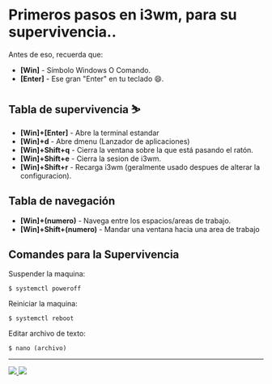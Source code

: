 # Primeros pasos en i3wm, para su supervivencia..

Antes de eso, recuerda que:

* **\[Win]** - Símbolo Windows O Comando.
* **\[Enter]** - Ese gran "Enter" en tu teclado :smile:.

## Tabla de supervivencia :skier:

* **\[Win]+\[Enter]** - Abre la terminal estandar
* **\[Win]+d** - Abre dmenu (Lanzador de aplicaciones)
* **\[Win]+Shift+q** - Cierra la ventana sobre la que está pasando el ratón.
* **\[Win]+Shift+e** - Cierra la sesion de i3wm.
* **\[Win]+Shift+r** - Recarga i3wm (geralmente usado despues de alterar la configuracion).

## Tabla de navegación

* **\[Win]+(numero)** - Navega entre los espacios/areas de trabajo.
* **\[Win]+Shift+(numero)** - Mandar una ventana hacia una area de trabajo

## Comandes para la Supervivencia

Suspender la maquina:

```shell
$ systemctl poweroff
```

Reiniciar la maquina:

```shell
$ systemctl reboot
```

Editar archivo de texto:

```shell
$ nano (archivo)
```

***

[![](https://img.shields.io/badge/voltar-red?\&style=for-the-badge) ](1.2-Instalacao.md)[![](https://img.shields.io/badge/pr%C3%B3ximo-blue?\&style=for-the-badge)](1.4-Diretorios\_e\_funcionalidades.md)
